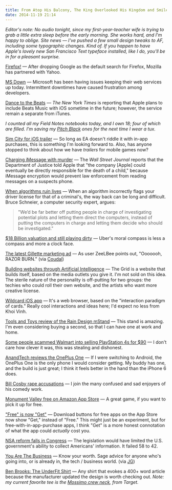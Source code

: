 ```yaml
---
title: From Atop His Balcony, The King Overlooked His Kingdom and Smiled, For All Was Well
date: 2014-11-19 21:14
---
```

_Editor's note: No audio tonight, since my first-year-teacher wife is trying to grab a little extra sleep before the early morning. She works hard, and I'm happy to oblige. Site news &mdash; I've pushed a few small design tweaks to AF, including some typographic changes. Kind of. If you happen to have Apple's lovely new San Francisco Text typeface installed, like I do, you'll be in for a pleasant surprise._

[Firefox!](http://techcrunch.com/2014/11/19/mozilla-partners-with-yahoo-which-will-become-the-default-search-engine-in-firefox-next-month/) &mdash; After dropping Google as the default search for Firefox, Mozilla has partnered with Yahoo. 

[MS Down](http://www.reuters.com/article/2014/11/19/us-microsoft-web-idUSKCN0J309E20141119) &mdash; Microsoft has been having issues keeping their web services up today. Intermittent downtimes have caused frustration among developers. 

[Dance to the Beats](http://bits.blogs.nytimes.com/2014/11/19/apples-plans-for-beats-music-start-to-take-shape/) &mdash; _The New York Times_ is reporting that Apple plans to include Beats Music with iOS sometime in the future; however, the service remain a separate from iTunes. 

_I counted all my Field Notes notebooks today, and I own 18; four of which are filled. I'm saving my [Pitch Black](http://fieldnotesbrand.com/shop/pitchblack/) ones for the next time I wear a tux._

[Sim City for iOS trailer](http://appadvice.com/appnn/2014/11/electronic-arts-shows-off-simcity-buildit-mobile-building-game-in-new-gameplay-trailer) &mdash; So long as EA doesn't riddle it with in-app purchases, this is something I'm looking forward to. Also, has anyone stopped to think about how we have _trailers_ for mobile games now? 

[Charging iMessage with murder](http://9to5mac.com/2014/11/19/doj-apple-will-lead-to-death-of-child/) &mdash; The _Wall Street Journal_ reports that the Department of Justice told Apple that "the company [Apple] could eventually be directly responsible for the death of a child," because iMessage encryption would prevent law enforcement from reading messages on a suspects phone. 

[When algorithms ruin lives](http://www.wired.com/2014/11/algorithms-great-can-also-ruin-lives/) &mdash; When an algorithm incorrectly flags your driver license for that of a criminal's, the way back can be long and difficult. Bruce Schneier, a computer security expert, argues: 

>  "We’d be far better off putting people in charge of investigating potential plots and letting them direct the computers, instead of putting the computers in charge and letting them decide who should be investigated." 

[$18 Billion valuation and still playing dirty](http://www.washingtonpost.com/blogs/the-switch/wp/2014/11/19/ubers-terrible-horrible-no-good-very-bad-day/) &mdash; Uber's moral compass is less a compass and more a clock face. 

[The latest Gillette marketing ad](http://imgur.com/1eiimPd) &mdash; As user ZeeLBee points out, "Ooooooh, RAZOR BURN." (via [Coudal](http://coudal.com/archives/2014/11/keep_it_simple.php))

[Building websites through Artificial Intelligence](https://thegrid.io) &mdash; The Grid is a website that builds itself, based on the media outlets you give it. I'm not sold on this idea. The sterile nature of the personality is off-putting for two groups: the techies who could roll their own website, and the artists who want more creative license. 

[Wildcard iOS app](http://coudal.com/archives/2014/11/wildcard.php) &mdash; It's a web browser, based on the "interaction paradigm of cards." Really cool interactions and ideas here; I'd expect no less from Khoi Vinh. 

[Tools and Toys review of the Rain Design mStand](http://toolsandtoys.net/reviews/the-rain-design-mstand/) &mdash; This stand is amazing. I'm even considering buying a second, so that I can have one at work and home. 

[Some people scammed Walmart into selling PlayStation 4s for $90](http://recode.net/2014/11/19/wal-mart-scammed-into-selling-playstation-4-for-90/) &mdash; I don't care how clever it was, this was stealing and dishonest. 

[AnandTech reviews the OnePlus One](http://www.anandtech.com/show/8242/the-oneplus-one-review) &mdash; If I were switching to Android, the OnePlus One is the only phone I would consider getting. My buddy has one, and the build is just great; I think it feels better in the hand than the iPhone 6 does. 

[Bill Cosby rape accusations](http://kottke.org/14/11/bill-cosby-rape-accusations-grow) &mdash; I join the many confused and sad enjoyers of his comedy work. 

[Monument Valley free on Amazon App Store](http://www.amazon.com/gp/product/B00KA7JIII/) &mdash; A great game, if you want to pick it up for free. 

["Free" is now "Get"](http://toucharcade.com/2014/11/19/apple-changes-free-to-get-on-app-store-download-buttons/) &mdash; Download buttons for free apps on the App Store now show "Get," instead of "Free." This might just be an experiment, but for free-with-in-app-purchase apps, I think "Get" is a more honest connotation of what the app could _actually_ cost you. 

[NSA reform falls in Congress](http://www.nytimes.com/2014/11/19/us/nsa-phone-records.html) &mdash; The legislation would have limited the U.S. government's ability to collect Americans' information. It failed 58 to 42. 

[You Are The Business](http://randsinrepose.com/archives/the-business/) &mdash; Know your worth. Sage advice for anyone who's going into, or is already in, the tech / business world. (via [JG](http://www.thenewsprint.co/2014/11/19/you-are-the-business/))

[Ben Brooks: The UnderFit Shirt](https://brooksreview.net/2014/11/underfit-update/) &mdash; Any shirt that evokes a 400+ word article because the manufacturer updated the design is worth checking out. _Note: my current favorite tee is the [Mossimo crew neck](http://www.target.com/p/mossimo-supply-co-men-s-crew-neck-t-shirt/-/A-13771083), from Target._

